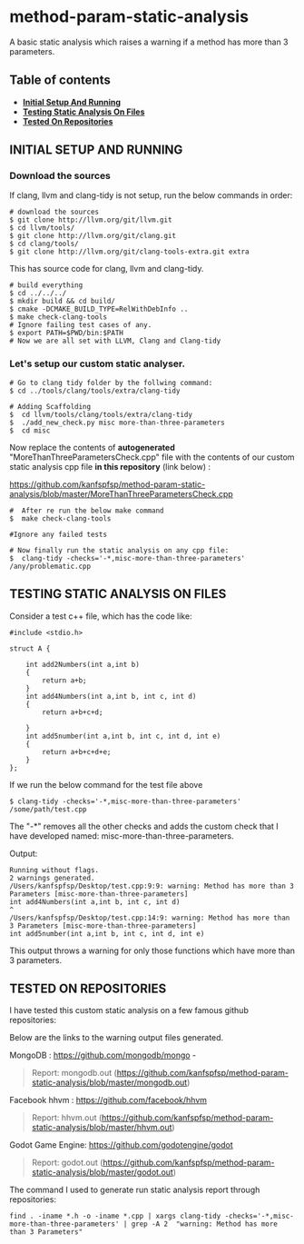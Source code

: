 # method-param-static-analysis
A basic static analysis which raises a warning if a method has more than 3 parameters.

## Table of contents
* **[Initial Setup And Running](#Initial-Setup-And-Running)**
* **[Testing Static Analysis On Files](#Testing-Static-Analysis-On-Files)**
* **[Tested On Repositories](#tested-on-repositories)**


## INITIAL SETUP AND RUNNING


### Download the sources

If clang, llvm and clang-tidy is not setup, run the below commands in order:

```
# download the sources 
$ git clone http://llvm.org/git/llvm.git 
$ cd llvm/tools/
$ git clone http://llvm.org/git/clang.git
$ cd clang/tools/
$ git clone http://llvm.org/git/clang-tools-extra.git extra
```
This has source code for clang, llvm and clang-tidy.


```
# build everything
$ cd ../../../
$ mkdir build && cd build/
$ cmake -DCMAKE_BUILD_TYPE=RelWithDebInfo ..
$ make check-clang-tools
# Ignore failing test cases of any.
$ export PATH=$PWD/bin:$PATH
# Now we are all set with LLVM, Clang and Clang-tidy  
```

### Let's setup our custom static analyser.

```
# Go to clang tidy folder by the follwing command:
$ cd ../tools/clang/tools/extra/clang-tidy

# Adding Scaffolding
$  cd llvm/tools/clang/tools/extra/clang-tidy
$  ./add_new_check.py misc more-than-three-parameters
$  cd misc
```
Now replace the contents of **autogenerated** "MoreThanThreeParametersCheck.cpp" file with the contents of our custom static analysis cpp file **in this repository** (link below) :

https://github.com/kanfspfsp/method-param-static-analysis/blob/master/MoreThanThreeParametersCheck.cpp

```
#  After re run the below make command
$  make check-clang-tools

#Ignore any failed tests

# Now finally run the static analysis on any cpp file:
$  clang-tidy -checks='-*,misc-more-than-three-parameters' /any/problematic.cpp
```


## TESTING STATIC ANALYSIS ON FILES

Consider a test c++ file, which has the code like:

```
#include <stdio.h>

struct A {

    int add2Numbers(int a,int b)
    {
        return a+b;
    }
    int add4Numbers(int a,int b, int c, int d)
    {
        return a+b+c+d;

    }
    int add5number(int a,int b, int c, int d, int e)
    {
        return a+b+c+d+e;
    }
};
```
If we run the below command for the test file above

```
$ clang-tidy -checks='-*,misc-more-than-three-parameters' /some/path/test.cpp
```
The "-*" removes all the other checks and adds the custom check that I have developed named: misc-more-than-three-parameters.

Output:

```
Running without flags.
2 warnings generated.
/Users/kanfspfsp/Desktop/test.cpp:9:9: warning: Method has more than 3 Parameters [misc-more-than-three-parameters]
int add4Numbers(int a,int b, int c, int d)
^
/Users/kanfspfsp/Desktop/test.cpp:14:9: warning: Method has more than 3 Parameters [misc-more-than-three-parameters]
int add5number(int a,int b, int c, int d, int e)
```

This output throws a warning for only those functions which have more than 3 parameters.





## TESTED ON REPOSITORIES

I have tested this custom static analysis on a few famous github repositories: 

Below are the links to the warning output files generated.

MongoDB : https://github.com/mongodb/mongo   -
> Report: mongodb.out (https://github.com/kanfspfsp/method-param-static-analysis/blob/master/mongodb.out)

Facebook hhvm : https://github.com/facebook/hhvm
> Report: hhvm.out (https://github.com/kanfspfsp/method-param-static-analysis/blob/master/hhvm.out)

Godot Game Engine: https://github.com/godotengine/godot
> Report: godot.out (https://github.com/kanfspfsp/method-param-static-analysis/blob/master/godot.out)


The command I used to generate run static analysis report through repositories:

```
find . -iname *.h -o -iname *.cpp | xargs clang-tidy -checks='-*,misc-more-than-three-parameters' | grep -A 2  "warning: Method has more than 3 Parameters"
```

